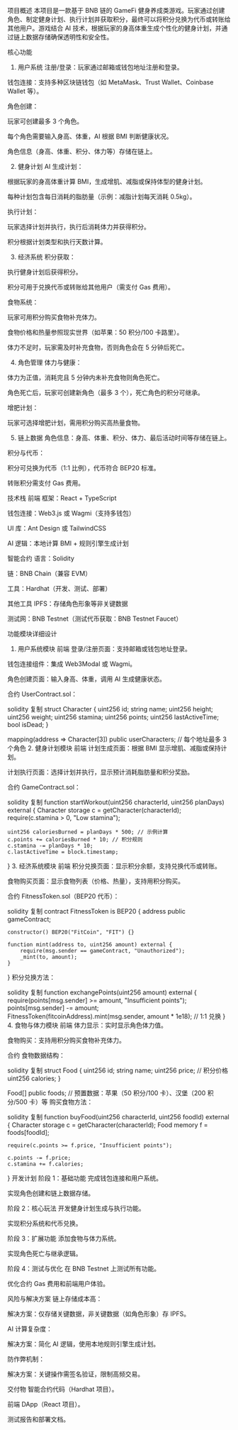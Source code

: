 项目概述
本项目是一款基于 BNB 链的 GameFi 健身养成类游戏。玩家通过创建角色、制定健身计划、执行计划并获取积分，最终可以将积分兑换为代币或转账给其他用户。游戏结合 AI 技术，根据玩家的身高体重生成个性化的健身计划，并通过链上数据存储确保透明性和安全性。

核心功能
1. 用户系统
注册/登录：玩家通过邮箱或钱包地址注册和登录。

钱包连接：支持多种区块链钱包（如 MetaMask、Trust Wallet、Coinbase Wallet 等）。

角色创建：

玩家可创建最多 3 个角色。

每个角色需要输入身高、体重，AI 根据 BMI 判断健康状况。

角色信息（身高、体重、积分、体力等）存储在链上。

2. 健身计划
AI 生成计划：

根据玩家的身高体重计算 BMI，生成增肌、减脂或保持体型的健身计划。

每种计划包含每日消耗的脂肪量（示例：减脂计划每天消耗 0.5kg）。

执行计划：

玩家选择计划并执行，执行后消耗体力并获得积分。

积分根据计划类型和执行天数计算。

3. 经济系统
积分获取：

执行健身计划后获得积分。

积分可用于兑换代币或转账给其他用户（需支付 Gas 费用）。

食物系统：

玩家可用积分购买食物补充体力。

食物价格和热量参照现实世界（如苹果：50 积分/100 卡路里）。

体力不足时，玩家需及时补充食物，否则角色会在 5 分钟后死亡。

4. 角色管理
体力与健康：

体力为正值，消耗完且 5 分钟内未补充食物则角色死亡。

角色死亡后，玩家可创建新角色（最多 3 个），死亡角色的积分可继承。

增肥计划：

玩家可选择增肥计划，需用积分购买高热量食物。

5. 链上数据
角色信息：身高、体重、积分、体力、最后活动时间等存储在链上。

积分与代币：

积分可兑换为代币（1:1 比例），代币符合 BEP20 标准。

转账积分需支付 Gas 费用。

技术栈
前端
框架：React + TypeScript

钱包连接：Web3.js 或 Wagmi（支持多钱包）

UI 库：Ant Design 或 TailwindCSS

AI 逻辑：本地计算 BMI + 规则引擎生成计划

智能合约
语言：Solidity

链：BNB Chain（兼容 EVM）

工具：Hardhat（开发、测试、部署）

其他工具
IPFS：存储角色形象等非关键数据

测试网：BNB Testnet（测试代币获取：BNB Testnet Faucet）

功能模块详细设计
1. 用户系统模块
前端
登录/注册页面：支持邮箱或钱包地址登录。

钱包连接组件：集成 Web3Modal 或 Wagmi。

角色创建页面：输入身高、体重，调用 AI 生成健康状态。

合约
UserContract.sol：

solidity
复制
struct Character {
    uint256 id;
    string name;
    uint256 height;
    uint256 weight;
    uint256 stamina;
    uint256 points;
    uint256 lastActiveTime;
    bool isDead;
}

mapping(address => Character[3]) public userCharacters; // 每个地址最多 3 个角色
2. 健身计划模块
前端
计划生成页面：根据 BMI 显示增肌、减脂或保持计划。

计划执行页面：选择计划并执行，显示预计消耗脂肪量和积分奖励。

合约
GameContract.sol：

solidity
复制
function startWorkout(uint256 characterId, uint256 planDays) external {
    Character storage c = getCharacter(characterId);
    require(c.stamina > 0, "Low stamina");
    
    uint256 caloriesBurned = planDays * 500; // 示例计算
    c.points += caloriesBurned * 10; // 积分规则
    c.stamina -= planDays * 10;
    c.lastActiveTime = block.timestamp;
}
3. 经济系统模块
前端
积分兑换页面：显示积分余额，支持兑换代币或转账。

食物购买页面：显示食物列表（价格、热量），支持用积分购买。

合约
FitnessToken.sol（BEP20 代币）：

solidity
复制
contract FitnessToken is BEP20 {
    address public gameContract;
    
    constructor() BEP20("FitCoin", "FIT") {}
    
    function mint(address to, uint256 amount) external {
        require(msg.sender == gameContract, "Unauthorized");
        _mint(to, amount);
    }
}
积分兑换方法：

solidity
复制
function exchangePoints(uint256 amount) external {
    require(points[msg.sender] >= amount, "Insufficient points");
    points[msg.sender] -= amount;
    FitnessToken(fitcoinAddress).mint(msg.sender, amount * 1e18); // 1:1 兑换
}
4. 食物与体力模块
前端
体力显示：实时显示角色体力值。

食物购买：支持用积分购买食物补充体力。

合约
食物数据结构：

solidity
复制
struct Food {
    uint256 id;
    string name;
    uint256 price; // 积分价格
    uint256 calories;
}

Food[] public foods; // 预置数据：苹果（50 积分/100 卡）、汉堡（200 积分/500 卡）等
购买食物方法：

solidity
复制
function buyFood(uint256 characterId, uint256 foodId) external {
    Character storage c = getCharacter(characterId);
    Food memory f = foods[foodId];
    
    require(c.points >= f.price, "Insufficient points");
    
    c.points -= f.price;
    c.stamina += f.calories;
}
开发计划
阶段 1：基础功能
完成钱包连接和用户系统。

实现角色创建和链上数据存储。

阶段 2：核心玩法
开发健身计划生成与执行功能。

实现积分系统和代币兑换。

阶段 3：扩展功能
添加食物与体力系统。

实现角色死亡与继承逻辑。

阶段 4：测试与优化
在 BNB Testnet 上测试所有功能。

优化合约 Gas 费用和前端用户体验。

风险与解决方案
链上存储成本高：

解决方案：仅存储关键数据，非关键数据（如角色形象）存 IPFS。

AI 计算复杂度：

解决方案：简化 AI 逻辑，使用本地规则引擎生成计划。

防作弊机制：

解决方案：关键操作需签名验证，限制高频交易。

交付物
智能合约代码（Hardhat 项目）。

前端 DApp（React 项目）。

测试报告和部署文档。

